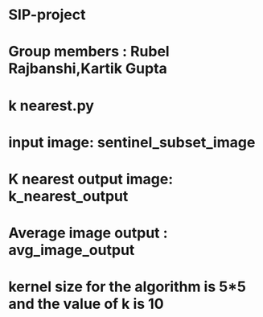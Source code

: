 # SIP-project
# Group members : Rubel Rajbanshi,Kartik Gupta
# k nearest.py
# input image: sentinel_subset_image
# K nearest output image: k_nearest_output
# Average image output : avg_image_output
# kernel size for the algorithm is 5*5 and the value of k is 10



